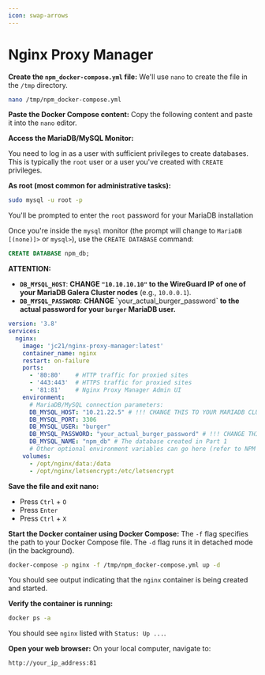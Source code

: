 ```yaml
---
icon: swap-arrows
---
```


# Nginx Proxy Manager

**Create the `npm_docker-compose.yml` file:** We'll use `nano` to create the file in the `/tmp` directory.

```bash
nano /tmp/npm_docker-compose.yml
```

**Paste the Docker Compose content:** Copy the following content and paste it into the `nano` editor.

**Access the MariaDB/MySQL Monitor:**

You need to log in as a user with sufficient privileges to create databases. This is typically the `root` user or a user you've created with `CREATE` privileges.

**As root (most common for administrative tasks):**

```bash
sudo mysql -u root -p
```

You'll be prompted to enter the `root` password for your MariaDB installation

Once you're inside the `mysql` monitor (the prompt will change to `MariaDB [(none)]>` or `mysql>`), use the `CREATE DATABASE` command:

```sql
CREATE DATABASE npm_db;
```

**ATTENTION:**

* **`DB_MYSQL_HOST`**: **CHANGE `"10.10.10.10"` to the WireGuard IP of one of your MariaDB Galera Cluster nodes** (e.g., `10.0.0.1`).
* **`DB_MYSQL_PASSWORD`**: **CHANGE \`**&#x79;our\_actual\_burger\_passwor&#x64;**\` to the actual password for your `burger` MariaDB user.**

```yaml
version: '3.8'
services:
  nginx:
    image: 'jc21/nginx-proxy-manager:latest'
    container_name: nginx
    restart: on-failure
    ports:
      - '80:80'    # HTTP traffic for proxied sites
      - '443:443'  # HTTPS traffic for proxied sites
      - '81:81'    # Nginx Proxy Manager Admin UI
    environment:
      # MariaDB/MySQL connection parameters:
      DB_MYSQL_HOST: "10.21.22.5" # !!! CHANGE THIS TO YOUR MARIADB CLUSTER NODE'S WIREGUARD IP !!!
      DB_MYSQL_PORT: 3306
      DB_MYSQL_USER: "burger"
      DB_MYSQL_PASSWORD: "your_actual_burger_password" # !!! CHANGE THIS TO YOUR ACTUAL PASSWORD !!!
      DB_MYSQL_NAME: "npm_db" # The database created in Part 1
      # Other optional environment variables can go here (refer to NPM docs)
    volumes:
      - /opt/nginx/data:/data
      - /opt/nginx/letsencrypt:/etc/letsencrypt
```

**Save the file and exit nano:**

* Press `Ctrl` + `O`
* Press `Enter`
* Press `Ctrl` + `X`

**Start the Docker container using Docker Compose:** The `-f` flag specifies the path to your Docker Compose file. The `-d` flag runs it in detached mode (in the background).

```bash
docker-compose -p nginx -f /tmp/npm_docker-compose.yml up -d
```

You should see output indicating that the `nginx` container is being created and started.

**Verify the container is running:**

```bash
docker ps -a
```

You should see `nginx` listed with `Status: Up ...`.

**Open your web browser:** On your local computer, navigate to:

```
http://your_ip_address:81
```
